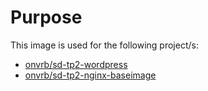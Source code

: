 # Purpose

This image is used for the following project/s:
 - [onvrb/sd-tp2-wordpress](https://github.com/onvrb/sd-tp2-wordpress)
 - [onvrb/sd-tp2-nginx-baseimage](https://github.com/onvrb/sd-tp2-nginx-baseimage)
